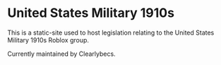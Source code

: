 # United States Military 1910s
This is a static-site used to host legislation relating to the United States Military 1910s Roblox group.

Currently maintained by Clearlybecs.

